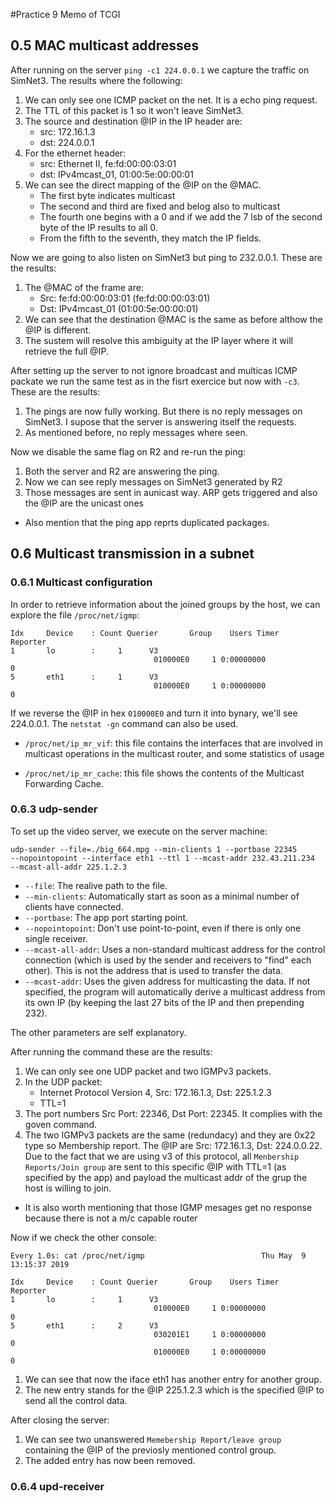 #Practice 9 Memo of TCGI
## 0.5 MAC multicast addresses
After running on the server `ping -c1 224.0.0.1` we capture the traffic on
SimNet3. The results where the following:

1. We can only see one ICMP packet on the net. It is a echo ping request.
2. The TTL of this packet is 1 so it won't leave SimNet3.
3. The source and destination @IP in the IP header are:
	* src: 172.16.1.3
	* dst: 224.0.0.1
4. For the ethernet header:
	* src: Ethernet II, fe:fd:00:00:03:01
	* dst: IPv4mcast_01, 01:00:5e:00:00:01
5. We can see the direct mapping of the @IP on the @MAC. 
	* The first byte indicates multicast
	* The second and third are fixed and belog also to multicast
	* The fourth one begins with a 0 and if we add the 7 lsb of the second  byte
		of the IP results to all 0.
	* From the fifth to the seventh, they match the IP fields.

Now we are going to also listen on SimNet3 but ping to 232.0.0.1. These are the
results:

1. The @MAC of the frame are:
	* Src: fe:fd:00:00:03:01 (fe:fd:00:00:03:01)
	* Dst: IPv4mcast_01 (01:00:5e:00:00:01)
2. We can see that the destination @MAC is the same as before althow the @IP is
   	different. 
3. The sustem will resolve this ambiguity at the IP layer where it
   	will retrieve the full @IP.

After setting up the server to not ignore broadcast and multicas ICMP packate
we run the same test as in the fisrt exercice but now with `-c3`. These are the
results:

1. The pings are now fully working. But there is no reply messages on SimNet3.
   I supose that the server is answering itself the requests.
2. As mentioned before, no reply messages where seen.

Now we disable the same flag on R2 and re-run the ping:
1. Both the server and R2 are answering the ping.
2. Now we can see reply messages on SimNet3 generated by R2
3. Those messages are sent in  aunicast way. ARP gets triggered and also the
   @IP are the unicast ones
* Also mention that the ping app reprts duplicated packages.

## 0.6 Multicast transmission in a subnet
### 0.6.1 Multicast configuration
In order to retrieve information about the joined groups by the host, we can
explore the file `/proc/net/igmp`:
```
Idx     Device    : Count Querier       Group    Users Timer    Reporter
1       lo        :     1      V3
                                010000E0     1 0:00000000               0
5       eth1      :     1      V3
                                010000E0     1 0:00000000               0
```

If we reverse the @IP in hex `010000E0` and turn it into bynary, we'll see
224.0.0.1. The `netstat -gn`  command can also be used.

* `/proc/net/ip_mr_vif`: this file contains the interfaces that are involved in multicast operations in the multicast router, and some statistics of usage

* `/proc/net/ip_mr_cache`: this file shows the contents of the Multicast Forwarding Cache.

### 0.6.3 udp-sender
To set up the video server, we execute on the server machine:
```
udp-sender --file=./big_664.mpg --min-clients 1 --portbase 22345 
--nopointopoint --interface eth1 --ttl 1 --mcast-addr 232.43.211.234 
--mcast-all-addr 225.1.2.3

```

* `--file`: The realive path to the file.
* `--min-clients`: Automatically start as soon as a minimal number of clients have
           connected.
* `--portbase`: The app port starting point.
*  `--nopointopoint`: Don't use point-to-point, even if there is only one single
           receiver.
* `--mcast-all-addr`: Uses a non-standard multicast address for the control connection
           (which is used by the sender and receivers to "find" each other).
           This is not the address that is used to transfer the data.
* `--mcast-addr`: Uses the given address for multicasting the data. If not specified,
           the program will automatically derive a multicast address from its
           own IP (by keeping the last 27 bits of the IP and then prepending
           232).

The other parameters are self explanatory.

After running the command these are the results:
1. We can only see one UDP packet and two IGMPv3 packets.
2. In the UDP packet:
	* Internet Protocol Version 4, Src: 172.16.1.3, Dst: 225.1.2.3
	* TTL=1
3. The port numbers Src Port: 22346, Dst Port: 22345. It complies with the
   goven command.
4. The two IGMPv3 packets are the same (redundacy) and they are 0x22 type so
   Membership report. The @IP are Src: 172.16.1.3, Dst: 224.0.0.22. Due to the fact that
   we are using v3 of this protocol, all `Menbership Reports/Join group` are sent to this
   specific @IP with TTL=1 (as specified by the app) and payload the multicast 
   addr of the grup the host is willing to join.
* It is also worth mentioning that those IGMP mesages get no response because
	there is not a m/c capable router

Now if we check the other console:
```
Every 1.0s: cat /proc/net/igmp                          Thu May  9 13:15:37 2019

Idx     Device    : Count Querier       Group    Users Timer    Reporter
1       lo        :     1      V3
                                010000E0     1 0:00000000               0
5       eth1      :     2      V3
                                030201E1     1 0:00000000               0
                                010000E0     1 0:00000000               0

```

1. We can see that now the iface eth1 has another entry for another group. 
2. The new entry stands for the @IP 225.1.2.3 which is the specified @IP to
   send all the control data.

After closing the server:
1. We can see two unanswered `Memebership Report/leave group` containing the
   @IP of the previosly mentioned control group.
2. The added entry has now been removed.

### 0.6.4 upd-receiver


